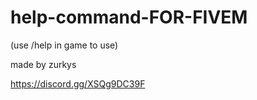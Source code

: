 # help-command-FOR-FIVEM
(use /help in game to use)

made by zurkys

https://discord.gg/XSQg9DC39F


